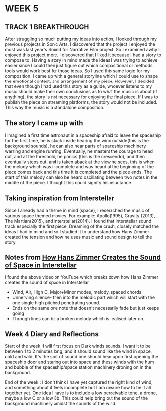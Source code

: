 # WEEK 5 

## TRACK 1 BREAKTHROUGH 

After struggling so much putting my ideas into action, I looked through my previous projects in Sonic Arts. I discovered that the project I enjoyed the most was last year's Sound for Narrative Film project. So I examined awhy I enjoyed this project more. I discovered that I liked it because I had a story to compose to. Having a story in mind made the ideas I was trying to achieve easier since I could then just figure out which compositional or methods tools would work best for those ideas. So I used this same logic for my composition. I came up with a general storyline which I could use to shape the emotional context, and arrangement of my piece. However, I decided that even though I had used this story as a guide, whoever listens to my music should make their own conclusions as to what the music is about (if anything), the story is not necessary for enjoying the final piece. If I was to publish the piece on streaming platforms, the story would not be included. This way the music is a standalone composition. 

## The story I came up with 

I imagined a first time astronaut in a spaceship afraid to leave the spaceship for the first time, he is stuck inside hearing the wind outside(this is the background sounds), he can also hear parts of spaceship machinery warring and engine running. Eventually, he masters the courage to head out, and at the threshold, he panics (this is the crescendo), and then eventually steps out, and is taken aback at the view he sees, this is when the melody which was incomplete and was heard at the beginning of the piece comes back and this time it is completed and the piece ends. The start of this melody can also be heard oscillating between two notes in the middle of the piece. I thought this could signify his reluctance. 

## Taking inspiration from Interstellar

Since I already had a theme in mind (space), I reserached the music of various space themed movies. For example: Apollo(1995), Gravity (2013), The Martian(2015), and Interstellar(2014). I found that interstellar sound track especially the first piece, Dreaming of the crush, closely matched the ideas I had in mind and so I studied it to understand how Hans Zimmer created the tension and how he uses music and sound design to tell the story. 

## Notes from [How Hans Zimmer Creates the Sound of Space in Interstellar](https://www.youtube.com/watch?v=00Vz7ybWp_c&t=3s&ab_channel=TheDaydreamSound)

I found the above video on YouTube which breaks down how Hans Zimmer creates the sound of space in Interstellar
- Wind, Air, High C, Major+Minor modes, melody, spaced chords. 
- Unnerving silence- then into the melodic part which will start with the one single high pitched penetrating sound. 
- Ends on the same one note that doesn't necessarily fade but just keeps going
- Through lines can be a broken melody which is realised later on. 

## Week 4 Diary and Reflections 

Start of the week :I will first focus on Dark winds sounds. I want it to be between 1 to 2 minutes long, and it should sound like the wind in space, cold and wild. It's the sort of sound one should hear upon first opening the spaceship door and staring out into space and these winds with the hum and bubble of the spaceship/space station machinery droning on in the background. 

End of the week : I don't think I have yet captured the right kind of wind, and something about it feels incomplete but I am unsure how to tie it all together yet. One idea I have is to include a low perceivable tone, a drone, maybe a low C or a low Bb. This could help bring out the sound of the background machinery amidst the sounds of the wind. 
